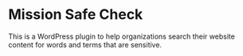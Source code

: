 # Mission Safe Check
This is a WordPress plugin to help organizations search their website content for words and terms that are sensitive.